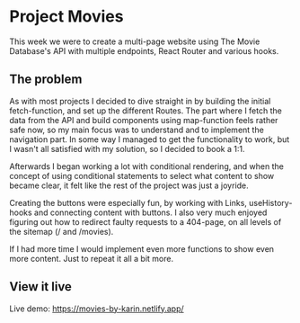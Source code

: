 # Project Movies

This week we were to create a multi-page website using The Movie Database's API with multiple endpoints, React Router and various hooks.

## The problem

As with most projects I decided to dive straight in by building the initial fetch-function, and set up the different Routes. The part where I fetch the data from the API and build components using map-function feels rather safe now, so my main focus was to understand and to implement the navigation part. In some way I managed to get the functionality to work, but I wasn't all satisfied with my solution, so I decided to book a 1:1.

Afterwards I began working a lot with conditional rendering, and when the concept of using conditional statements to select what content to show became clear, it felt like the rest of the project was just a joyride.

Creating the buttons were especially fun, by working with Links, useHistory-hooks and connecting content with buttons. I also very much enjoyed figuring out how to redirect faulty requests to a 404-page, on all levels of the sitemap (/ and /movies).

If I had more time I would implement even more functions to show even more content. Just to repeat it all a bit more.

## View it live

Live demo: https://movies-by-karin.netlify.app/
